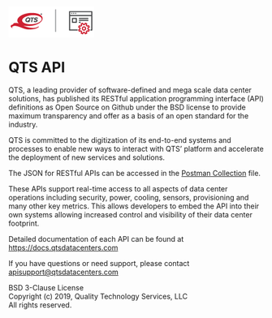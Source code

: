 ![Logo](https://raw.githubusercontent.com/qtsdatacenters/qts_api/master/QTS-API_full-color-for-light-background.png)

# QTS API

QTS, a leading provider of software-defined and mega scale data center solutions, has published its RESTful application programming interface (API) definitions as Open Source on Github under the BSD license to provide maximum transparency and offer as a basis of an open standard for the industry. 

QTS is committed to the digitization of its end-to-end systems and processes to enable new ways to interact with QTS’ platform and accelerate the deployment of new services and solutions. 

The JSON for RESTful APIs can be accessed in the [Postman Collection](https://github.com/qtsdatacenters/qts_api/tree/master/Postman%20Collections) file.


These APIs support real-time access to all aspects of data center operations including security, power, cooling, sensors, provisioning and many other key metrics. This allows developers to embed the API into their own systems allowing increased control and visibility of their data center footprint.

Detailed documentation of each API can be found at https://docs.qtsdatacenters.com

If you have questions or need support, please contact apisupport@qtsdatacenters.com

BSD 3-Clause License  
Copyright (c) 2019, Quality Technology Services, LLC  
All rights reserved.
